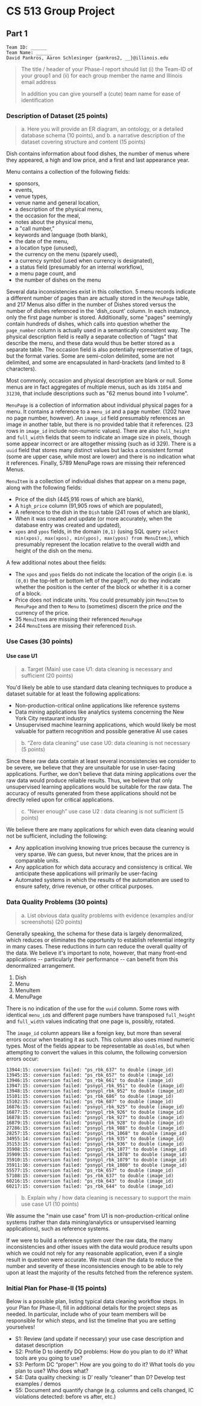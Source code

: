 # CS 513 Group Project
## Part 1
    Team ID: ______
    Team Name: ______
    David Pankros, Aaron Schlesinger {pankros2, __}@illinois.edu

> The title / header of your Phase-I report should list (i) the Team-ID of your group1 and (ii) for each group member the name and Illinois email address
> 
> In addition you can give yourself a (cute) team name for ease of identification
 
### Description of Dataset (25 points)

>a. Here you will provide an ER diagram, an ontology, or a detailed database schema (10 points), and
>b. a narrative description of the dataset covering structure and content (15 points)

Dish contains information about food dishes, the number of menus where they appeared, a high and low price, and a first and last appearance year.

Menu contains a collection of the following fields:

- sponsors,
- events,
- venue types,
- venue name and general location,
- a description of the physical menu,
- the occasion for the meal,
- notes about the physical menu,
- a "call number,"
- keywords and language (both blank),
- the date of the menu,
- a location type (unused),
- the currency on the menu (sparely used),
- a currency symbol (used when currency is designated),
- a status field (presumably for an internal workflow),
- a menu page count, and
- the number of dishes on the menu

Several data inconsistencies exist in this collection.  5 menu records indicate a different number of pages than are actually stored in the `MenuPage` table, and 217 Menus also differ in the number of Dishes stored versus the number of dishes referenced in the 'dish_count' column.  In each instance, only the first page number is stored.  Additionally, some "pages" seemingly contain hundreds of dishes, which calls into question whether the `page_number` column is actually used in a semantically consistent way.  The physical description field is really a separate collection of "tags" that describe the menu, and these data would thus be better stored as a separate table. The occasion field is also potentially representative of tags, but the format varies.  Some are semi-colon delimited, some are not delimited, and some are encapsulated in hard-brackets (and limited to 8 characters).

Most commonly, occasion and physical description are blank or null.  Some menus are in fact aggregates of multiple menus, such as ids `31054` and `31230`, that include descriptions such as "62 menus bound into 1 volume".

`MenuPage` is a collection of information about individual physical pages for a menu.  It contains a reference to a `menu_id` and a page number. (1202 have no page number, however).  An `image_id` field presumably references an image in another table, but there is no provided table that it references.  (23 rows in `image_id` include non-numeric values).  There are also `full_height` and `full_width` fields that seem to indicate an image size in pixels, though some appear incorrect or are altogether missing (such as id 329).  There is a `uuid` field that stores many distinct values but lacks a consistent format (some are upper case, while most are lower) and there is no indication what it references.  Finally, 5789 MenuPage rows are missing their referenced Menus.

`MenuItem` is a collection of individual dishes that appear on a menu page, along with the following fields:

- Price of the dish (445,916 rows of which are blank),
- A `high_price` column (91,905 rows of which are populated), 
- A reference to the dish in the `Dish` table (241 rows of which are blank),
- When it was created and update (or more accurately, when the database entry was created and updated),
- `xpos` and `ypos` fields, in the domain `[0,1)` (using SQL query `select min(xpos), max(xpos), min(ypos), max(ypos) from MenuItem;`), which presumably represent the location relative to the overall width and height of the dish on the menu.

A few additional notes about thee fields:

- The `xpos` and `ypos` fields do not indicate the location of the origin (i.e. is `(0,0)` the top-left or bottom left of the page?), nor do they indicate whether the position is the center of the block or whether it is a corner of a block.
- Price does not indicate units. You could presumably join `MenuItem` to `MenuPage` and then to `Menu` to (sometimes) discern the price _and_ the currency of the price.  
- 35 `MenuItem`s are missing their referenced `MenuPage`
- 244 `MenuItem`s are missing their referenced `Dish`.


### Use Cases (30 points)

#### Use case U1

>a. Target (Main) use case U1: data cleaning is necessary and sufficient (20 points)

You'd likely be able to use standard data cleaning techniques to produce a dataset suitable for at least the following applications:

- Non-production-critical online applications like reference systems
- Data mining applications like analytics systems concerning the New York City restaurant industry
- Unsupervised machine learning applications, which would likely be most valuable for pattern recognition and possible generative AI use cases

>b. “Zero data cleaning” use case U0: data cleaning is not necessary (5 points)

Since these raw data contain at least several inconsistencies we consider to be severe, we believe that they are unsuitable for use in user-facing applications.  Further, we don't believe that data mining applications over the raw data would produce reliable results.  Thus, we believe that only unsupervised learning applications would be suitable for the raw data.  The accuracy of results generated from these applications should not be directly relied upon for critical applications.

>c. “Never enough” use case U2 : data cleaning is not sufficient (5 points)

We believe there are many applications for which even data cleaning would not be sufficient, including the following:

- Any application involving knowing true prices because the currency is very sparse. We can guess, but never know, that the prices are in comparable units.
- Any application for which data accuracy and consistency is critical. We anticipate these applications will primarily be user-facing
- Automated systems in which the results of the automation are used to ensure safety, drive revenue, or other critical purposes.

### Data Quality Problems (30 points)
> a. List obvious data quality problems with evidence (examples and/or screenshots) (20 points)

Generally speaking, the schema for these data is largely denormalized, which reduces or eliminates the opportunity to establish referential integrity in many cases. These reductions in turn can reduce the overall quality of the data. We believe it's important to note, however, that many front-end applications -- particularly their performance -- can benefit from this denormalized arrangement.

1. Dish
2. Menu
3. MenuItem
4. MenuPage

There is no indication of the use for the `uuid` column.  Some rows with identical `menu_id`s and different page numbers have transposed `full_height` and `full_width` values indicating that one page is, possibly, rotated.

The `image_id` column appears like a foreign key, but more than several errors occur when treating it as such.  This column also uses mixed numeric types.  Most of the fields appear to be representable as `double`s, but when attempting to convert the values in this column, the following conversion errors occur:

```text
13944:15: conversion failed: "ps_rbk_637" to double (image_id)
13945:15: conversion failed: "ps_rbk_657" to double (image_id)
13946:15: conversion failed: "ps_rbk_661" to double (image_id)
13947:15: conversion failed: "psnypl_rbk_951" to double (image_id)
13948:15: conversion failed: "psnypl_rbk_952" to double (image_id)
15101:15: conversion failed: "ps_rbk_686" to double (image_id)
15102:15: conversion failed: "ps_rbk_687" to double (image_id)
16876:15: conversion failed: "psnypl_rbk_925" to double (image_id)
16877:15: conversion failed: "psnypl_rbk_926" to double (image_id)
16878:15: conversion failed: "psnypl_rbk_927" to double (image_id)
16879:15: conversion failed: "psnypl_rbk_928" to double (image_id)
27286:15: conversion failed: "psnypl_rbk_988" to double (image_id)
28257:15: conversion failed: "psnypl_rbk_1068" to double (image_id)
34955:14: conversion failed: "psnypl_rbk_935" to double (image_id)
35153:15: conversion failed: "psnypl_rbk_936" to double (image_id)
35908:15: conversion failed: "psnypl_rbk_1077" to double (image_id)
35909:15: conversion failed: "psnypl_rbk_1078" to double (image_id)
35910:15: conversion failed: "psnypl_rbk_1079" to double (image_id)
35911:16: conversion failed: "psnypl_rbk_1080" to double (image_id)
55577:15: conversion failed: "ps_rbk_657" to double (image_id)
57108:15: conversion failed: "ps_rbk_637" to double (image_id)
60216:15: conversion failed: "ps_rbk_643" to double (image_id)
60217:15: conversion failed: "ps_rbk_644" to double (image_id)
```

>b. Explain why / how data cleaning is necessary to support the main use case U1 (10 points)

We assume the "main use case" from U1 is non-production-critical online systems (rather than data mining/analytics or unsupervised learning applications), such as reference systems.

If we were to build a reference system over the raw data, the many inconsistencies and other issues with the data would produce results upon which we could not rely for any reasonable application, even if a single result in question were accurate.  We must clean the data to reduce the number and severity of these inconsistencies enough to be able to rely upon at least the majority of the results fetched from the reference system.

### Initial Plan for Phase-II (15 points)

Below is a possible plan, listing typical data cleaning workflow steps.  In your Plan for Phase-II, fill in additional details for the project steps as needed.  In particular, include who of your team members will be responsible for which steps, and list the timeline that you are setting yourselves!

- S1: Review (and update if necessary) your use case description and dataset description
- S2: Profile D to identify DQ problems: How do you plan to do it? What tools are you going to use?
- S3: Perform DC “proper”: How are you going to do it? What tools do you plan to use? Who does what?
- S4: Data quality checking: is D’ really “cleaner” than D? Develop test examples / demos
- S5: Document and quantify change (e.g. columns and cells changed, IC violations detected: before vs after, etc.)
